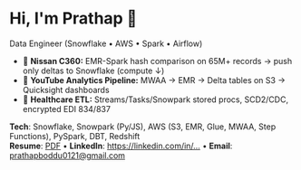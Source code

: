 # Hi, I'm Prathap 👋
Data Engineer (Snowflake • AWS • Spark • Airflow)

- 🚗 **Nissan C360:** EMR-Spark hash comparison on 65M+ records → push only deltas to Snowflake (compute ↓)
- 🎥 **YouTube Analytics Pipeline:** MWAA → EMR → Delta tables on S3 → Quicksight dashboards
- 🏥 **Healthcare ETL:** Streams/Tasks/Snowpark stored procs, SCD2/CDC, encrypted EDI 834/837

**Tech**: Snowflake, Snowpark (Py/JS), AWS (S3, EMR, Glue, MWAA, Step Functions), PySpark, DBT, Redshift  
**Resume**: [PDF](./assets/Prathap_Boddu_Resume.pdf) • **LinkedIn**: https://linkedin.com/in/… • **Email**: prathapboddu0121@gmail.com
